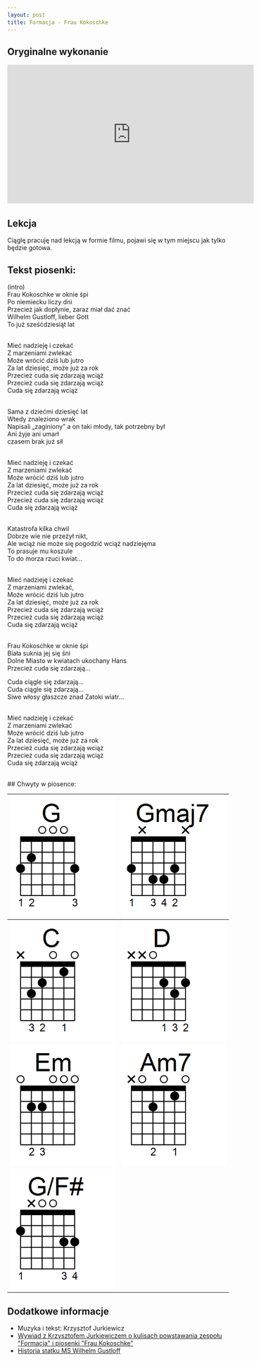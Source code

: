```yaml
---
layout: post
title: Formacja - Frau Kokoschke
---
```


## Oryginalne wykonanie

<iframe width="560" height="315" src="https://www.youtube.com/embed/N1vusIC4wVU" frameborder="0" allow="accelerometer; autoplay; encrypted-media; gyroscope; picture-in-picture" allowfullscreen></iframe>

## Lekcja
Ciąglę pracuję nad lekcją w formie filmu, pojawi się w tym miejscu jak tylko będzie gotowa.

## Tekst piosenki:

<p class="show-chords">
<span data-chord="G">(intro)</span><br>
<span data-chord="Gmaj7">Frau Kokoschke w oknie </span><span data-chord="G">śpi</span><br>
<span data-chord="Gmaj7">Po niemiecku liczy </span><span data-chord="G">dni</span><br>
Przecież <span data-chord="C">jak dopłynie</span>, <span data-chord="D">zaraz miał dać </span><span data-chord="G">znać</span><span data-chord="G/F#"> </span><br>
Wilhelm <span data-chord="Em">Gustloff</span>, lieber <span data-chord="C">Gott</span><br>
To już <span data-chord="D">sześćdziesiąt </span><span data-chord="G">lat</span><br><br>

<span data-chord="Em">Mieć </span><span data-chord="D">nadzieję i </span><span data-chord="C">czekać</span><br>
<span data-chord="Em">Z marze</span><span data-chord="D">niami </span><span data-chord="C">zwlekać</span><br>
<span data-chord="Am7">Może wrócić dziś lub jutro</span><br>
Za lat <span data-chord="D">dziesięć, może już za </span><span data-chord="G">rok</span><span data-chord="G/F#"> </span><br>
Przecież <span data-chord="C">cuda się </span><span data-chord="D">zdarzają</span><span data-chord="Em"> wciąż</span><br>
Przecież <span data-chord="C">cuda się </span><span data-chord="D">zdarzają</span><span data-chord="Em"> wciąż</span><br>
Cuda <span data-chord="C">się </span><span data-chord="D">zdarzają</span><span data-chord="G"> wciąż</span><br><br>

<span data-chord="Gmaj7">Sama z dziećmi dziesięć </span><span data-chord="G">lat</span><br>
<span data-chord="Gmaj7">Wtedy znaleziono </span><span data-chord="G">wrak</span><br>
Napi<span data-chord="C">sali</span> „zaginiony” a on <span data-chord="D">taki młody, tak potrzebny </span><span data-chord="G">był</span><span data-chord="G/F#"> </span><br>
Ani <span data-chord="Em">żyje ani</span> <span data-chord="C">umarł</span><br>
czasem <span data-chord="D">brak już </span><span data-chord="G">sił</span><br><br>

<span data-chord="Em">Mieć </span><span data-chord="D">nadzieję i </span><span data-chord="C">czekać</span><br>
<span data-chord="Em">Z marze</span><span data-chord="D">niami </span><span data-chord="C">zwlekać</span><br>
<span data-chord="Am7">Może wrócić dziś lub jutro</span><br>
Za lat <span data-chord="D">dziesięć, może już za </span><span data-chord="G">rok</span><span data-chord="G/F#"> </span><br>
Przecież <span data-chord="C">cuda się </span><span data-chord="D">zdarzają</span><span data-chord="Em"> wciąż</span><br>
Przecież <span data-chord="C">cuda się </span><span data-chord="D">zdarzają</span><span data-chord="Em"> wciąż</span><br>
Cuda<span data-chord="C"> się </span><span data-chord="D">zdarzają</span><span data-chord="G"> wciąż</span><br><br>

<span data-chord="Gmaj7">Katastrofa kilka </span><span data-chord="G">chwil</span><br>
<span data-chord="Gmaj7">Dobrze wie nie przeżył </span><span data-chord="G">nikt,</span><br>
Ale <span data-chord="C">wciąż nie może się pogodzić </span><span data-chord="D">wciąż nadzieję</span><span data-chord="G">ma</span><span data-chord="G/F#"> </span><br>
To <span data-chord="Em">prasuje mu </span><span data-chord="C">koszule</span><br>
To do <span data-chord="D">morza rzuci </span><span data-chord="G">kwiat…</span><br><br>

<span data-chord="Em">Mieć </span><span data-chord="D">nadzieję i </span><span data-chord="C">czekać</span><br>
<span data-chord="Em">Z marze</span><span data-chord="D">niami </span><span data-chord="C">zwlekać,</span><br>
<span data-chord="Am7">Może wrócić dziś lub jutro</span><br>
Za lat <span data-chord="D">dziesięć, może już za </span><span data-chord="G">rok</span><span data-chord="G/F#"> </span><br>
Przecież <span data-chord="C">cuda się </span><span data-chord="D">zdarzają</span><span data-chord="Em"> wciąż</span><br>
Przecież <span data-chord="C">cuda się </span><span data-chord="D">zdarzają</span><span data-chord="Em"> wciąż</span><br>
Cuda <span data-chord="C">się </span><span data-chord="D">zdarzają</span><span data-chord="G"> wciąż</span><br><br>

<span data-chord="Gmaj7">Frau Kokoschke w oknie </span><span data-chord="G">śpi</span><br>
<span data-chord="Gmaj7">Biała suknia jej się </span><span data-chord="G">śni</span><br>
Dolne <span data-chord="C">Miasto w kwiatach </span><span data-chord="D">ukochany </span><span data-chord="G">Hans</span><span data-chord="G/F#"> </span><br>
Przecież <span data-chord="Em">cuda się </span><span data-chord="C">zdarzają…</span><br>
 
<span data-chord="Em">Cuda </span><span data-chord="D">ciągle się </span><span data-chord="C">zdarzają…</span><br>
<span data-chord="Em">Cuda </span><span data-chord="D">ciągle się </span><span data-chord="C">zdarzają…</span><br>
Siwe <span data-chord="Am7">włosy głaszcze </span><span data-chord="D">znad Zatoki </span><span data-chord="G">wiatr…</span><br><br>

<span data-chord="Em">Mieć </span><span data-chord="D">nadzieję i </span><span data-chord="C">czekać</span><br>
<span data-chord="Em">Z marze</span><span data-chord="D">niami </span><span data-chord="C">zwlekać</span><br>
<span data-chord="Am7">Może wrócić dziś lub jutro</span><br>
Za lat <span data-chord="D">dziesięć, może już za </span><span data-chord="G">rok</span><span data-chord="G/F#"> </span><br>
Przecież <span data-chord="C">cuda się </span><span data-chord="D">zdarzają</span><span data-chord="Em"> wciąż</span><br>
Przecież <span data-chord="C">cuda się </span><span data-chord="D">zdarzają</span><span data-chord="Em"> wciąż</span><br>
Cuda <span data-chord="C">się </span><span data-chord="D">zdarzają</span><span data-chord="G"> wciąż</span><br><br>

</p>
## Chwyty w piosence:

| ![Akord G](../chord_shapes/g.png "Akord G") | ![Akord Gmaj7](../chord_shapes/gmaj7.png "Akord Gmaj7") |
|--------|------|
| ![Akord C](../chord_shapes/c.png "Akord C") | ![Akord D](../chord_shapes/d.png "Akord D") | 
| ![Akord Em](../chord_shapes/em.png "Akord Em") | ![Akord Am7](../chord_shapes/am7.png "Akord Am7") |
| ![Akord G/F#](../chord_shapes/gwithfsharpbase.png "Akord G/F#") |  | 

## Dodatkowe informacje
- Muzyka i tekst: Krzysztof Jurkiewicz
- [Wywiad z Krzysztofem Jurkiewiczem o kulisach powstawania zespołu "Formacja" i piosenki "Frau Kokoschke"](http://www.szantymaniak.pl/artykuly/staramy-sie-grac-tak-zeby-ludzie-chcieli-sluchac---wywiad-z-krzysztofem-jurkiewiczem/)
- [Historia statku MS Wilhelm Gustloff](https://pl.wikipedia.org/wiki/MS_Wilhelm_Gustloff)